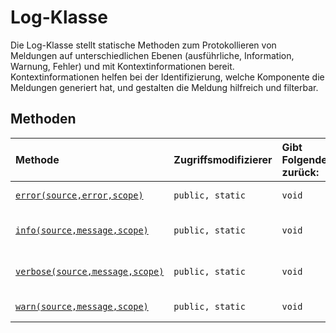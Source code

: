 # <a name="log-class"></a>Log-Klasse







Die Log-Klasse stellt statische Methoden zum Protokollieren von Meldungen auf unterschiedlichen Ebenen (ausführliche, Information, Warnung, Fehler) und mit Kontextinformationen bereit. Kontextinformationen helfen bei der Identifizierung, welche Komponente die Meldungen generiert hat, und gestalten die Meldung hilfreich und filterbar.






## <a name="methods"></a>Methoden

| Methode       | Zugriffsmodifizierer | Gibt Folgendes zurück:  | Beschreibung|
|:-------------|:----|:-------|:-----------|
|[`error(source,error,scope)`](error-log.md)     | `public, static` | `void` | Protokolliert einen Fehler |
|[`info(source,message,scope)`](info-log.md)     | `public, static` | `void` | Protokolliert eine Meldung nur zu Informationszwecken. |
|[`verbose(source,message,scope)`](verbose-log.md)     | `public, static` | `void` | Protokolliert eine ausführliche Meldung. |
|[`warn(source,message,scope)`](warn-log.md)     | `public, static` | `void` | Protokolliert eine Warnung. |





